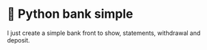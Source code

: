 # 🐍 Python bank simple

I just create a simple bank front to show, statements, withdrawal and deposit.


